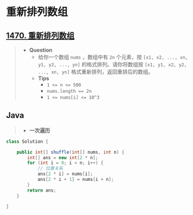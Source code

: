 # 重新排列数组

## [1470. 重新排列数组](https://leetcode.cn/problems/shuffle-the-array/)

> - **Question**
>   - 给你一个数组 `nums` ，数组中有 `2n` 个元素，按 `[x1, x2, ..., xn, y1, y2, ..., yn]` 的格式排列。请你将数组按 `[x1, y1, x2, y2, ..., xn, yn]` 格式重新排列，返回重排后的数组。
>   - **Tips**
>     - `1 <= n <= 500`
>     - `nums.length == 2n`
>     - `1 <= nums[i] <= 10^3`

## Java

> - **一次遍历**

```java
class Solution {

    public int[] shuffle(int[] nums, int n) {
        int[] ans = new int[2 * n];
        for (int i = 0; i < n; i++) {
            // 位置关系
            ans[2 * i] = nums[i];
            ans[2 * i + 1] = nums[i + n];
        }
        return ans;
    }

}
```
